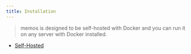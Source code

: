 ```yaml
---
title: Installation
---
```


> memos is designed to be self-hosted with Docker and you can run it on any server with Docker installed.

- [Self-Hosted](/docs/install/self-hosted)
